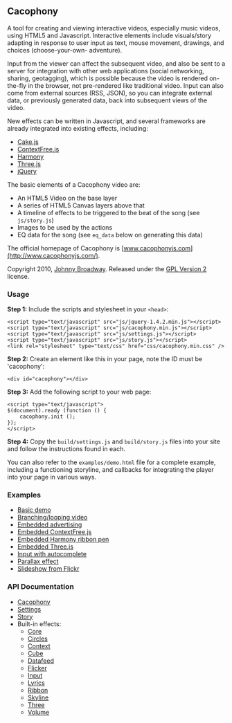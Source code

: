 ## Cacophony

A tool for creating and viewing interactive videos, especially
music videos, using HTML5 and Javascript. Interactive elements
include visuals/story adapting in response to user input as
text, mouse movement, drawings, and choices (choose-your-own-
adventure).

Input from the viewer can affect the subsequent video, and also
be sent to a server for integration with other web applications
(social networking, sharing, geotagging), which is possible
because the video is rendered on-the-fly in the browser, not
pre-rendered like traditional video. Input can also come from
external sources (RSS, JSON), so you can integrate external
data, or previously generated data, back into subsequent
views of the video.

New effects can be written in Javascript, and several frameworks
are already integrated into existing effects, including:

* [Cake.js](http://code.google.com/p/cakejs/)
* [ContextFree.js](http://code.google.com/p/contextfree/)
* [Harmony](http://mrdoob.com/projects/harmony/)
* [Three.js](http://github.com/mrdoob/three.js/)
* [jQuery](http://jquery.com/)

The basic elements of a Cacophony video are:

* An HTML5 Video on the base layer
* A series of HTML5 Canvas layers above that
* A timeline of effects to be triggered to the beat of the song
  (see `js/story.js`)
* Images to be used by the actions
* EQ data for the song (see `eq_data` below on generating this data)

The official homepage of Cacophony is [www.cacophonyjs.com](http://www.cacophonyjs.com/).

Copyright 2010, [Johnny Broadway](http://www.johnnybroadway.com/).
Released under the [GPL Version 2](http://opensource.org/licenses/gpl-2.0.php) license.

### Usage

**Step 1:** Include the scripts and stylesheet in your `<head>`:

    <script type="text/javascript" src="js/jquery-1.4.2.min.js"></script>
    <script type="text/javascript" src="js/cacophony.min.js"></script>
    <script type="text/javascript" src="js/settings.js"></script>
    <script type="text/javascript" src="js/story.js"></script>
    <link rel="stylesheet" type="text/css" href="css/cacophony.min.css" />

**Step 2:** Create an element like this in your page, note the ID must be 'cacophony':

    <div id="cacophony"></div>

**Step 3:** Add the following script to your web page:

    <script type="text/javascript">
    $(document).ready (function () {
        cacophony.init ();
    });
    </script>

**Step 4:** Copy the `build/settings.js` and `build/story.js` files into your site
and follow the instructions found in each.

You can also refer to the `examples/demo.html` file for a complete example, including a
functioning storyline, and callbacks for integrating the player into your page
in various ways.

### Examples

* [Basic demo](http://www.cacophonyjs.com/examples/demo.html)
* [Branching/looping video](http://www.cacophonyjs.com/examples/branching.html)
* [Embedded advertising](http://www.cacophonyjs.com/examples/advertising.html)
* [Embedded ContextFree.js](http://www.cacophonyjs.com/examples/context.html)
* [Embedded Harmony ribbon pen](http://www.cacophonyjs.com/examples/ribbon.html)
* [Embedded Three.js](http://www.cacophonyjs.com/examples/three.html)
* [Input with autocomplete](http://www.cacophonyjs.com/examples/autocomplete.html)
* [Parallax effect](http://www.cacophonyjs.com/examples/parallax.html)
* [Slideshow from Flickr](http://www.cacophonyjs.com/examples/datafeed.html)

### API Documentation

* [Cacophony](http://www.cacophonyjs.com/docs/cacophony.html)
* [Settings](http://www.cacophonyjs.com/docs/settings.html)
* [Story](http://www.cacophonyjs.com/docs/story.html)
* Built-in effects:
  * [Core](http://www.cacophonyjs.com/docs/core.html)
  * [Circles](http://www.cacophonyjs.com/docs/circles.html)
  * [Context](http://www.cacophonyjs.com/docs/context.html)
  * [Cube](http://www.cacophonyjs.com/docs/cube.html)
  * [Datafeed](http://www.cacophonyjs.com/docs/datafeed.html)
  * [Flicker](http://www.cacophonyjs.com/docs/flicker.html)
  * [Input](http://www.cacophonyjs.com/docs/input.html)
  * [Lyrics](http://www.cacophonyjs.com/docs/lyrics.html)
  * [Ribbon](http://www.cacophonyjs.com/docs/ribbon.html)
  * [Skyline](http://www.cacophonyjs.com/docs/skyline.html)
  * [Three](http://www.cacophonyjs.com/docs/three.html)
  * [Volume](http://www.cacophonyjs.com/docs/volume.html)
